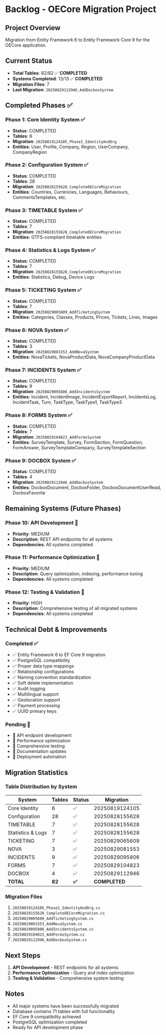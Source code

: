 # Backlog - OECore Migration Project

## Project Overview
Migration from Entity Framework 6 to Entity Framework Core 9 for the OECore application.

## Current Status
- **Total Tables**: 82/82 ✅ **COMPLETED**
- **Systems Completed**: 13/13 ✅ **COMPLETED**
- **Migration Files**: 7
- **Last Migration**: `20250829112946_AddDocboxSystem`

## Completed Phases ✅

### Phase 1: Core Identity System ✅
- **Status**: COMPLETED
- **Tables**: 6
- **Migration**: `20250819124105_Phase1_IdentityAndOrg`
- **Entities**: User, Profile, Company, Region, UserCompany, CompanyRegion

### Phase 2: Configuration System ✅
- **Status**: COMPLETED
- **Tables**: 28
- **Migration**: `20250828155628_CompleteOECoreMigration`
- **Entities**: Countries, Currencies, Languages, Behaviours, CommentsTemplates, etc.

### Phase 3: TIMETABLE System ✅
- **Status**: COMPLETED
- **Tables**: 7
- **Migration**: `20250828155628_CompleteOECoreMigration`
- **Entities**: GTFS-compliant timetable entities

### Phase 4: Statistics & Logs System ✅
- **Status**: COMPLETED
- **Tables**: 7
- **Migration**: `20250828155628_CompleteOECoreMigration`
- **Entities**: Statistics, Debug, Device Logs

### Phase 5: TICKETING System ✅
- **Status**: COMPLETED
- **Tables**: 7
- **Migration**: `20250829065609_AddTicketingSystem`
- **Entities**: Categories, Classes, Products, Prices, Tickets, Lines, Images

### Phase 6: NOVA System ✅
- **Status**: COMPLETED
- **Tables**: 3
- **Migration**: `20250829081553_AddNovaSystem`
- **Entities**: NovaTickets, NovaProductData, NovaCompanyProductData

### Phase 7: INCIDENTS System ✅
- **Status**: COMPLETED
- **Tables**: 9
- **Migration**: `20250829095806_AddIncidentsSystem`
- **Entities**: Incident, IncidentImage, IncidentExportReport, IncidentsLog, IncidentTask, Turn, TaskType, TaskType1, TaskType3

### Phase 8: FORMS System ✅
- **Status**: COMPLETED
- **Tables**: 7
- **Migration**: `20250829104823_AddFormsSystem`
- **Entities**: SurveyTemplate, Survey, FormSection, FormQuestion, FormAnswer, SurveyTemplateCompany, SurveyTemplateSection

### Phase 9: DOCBOX System ✅
- **Status**: COMPLETED
- **Tables**: 4
- **Migration**: `20250829112946_AddDocboxSystem`
- **Entities**: DocboxDocument, DocboxFolder, DocboxDocumentUserRead, DocboxFavorite

## Remaining Systems (Future Phases)

### Phase 10: API Development 🔄
- **Priority**: MEDIUM
- **Description**: REST API endpoints for all systems
- **Dependencies**: All systems completed

### Phase 11: Performance Optimization 🔄
- **Priority**: MEDIUM
- **Description**: Query optimization, indexing, performance tuning
- **Dependencies**: All systems completed

### Phase 12: Testing & Validation 🔄
- **Priority**: HIGH
- **Description**: Comprehensive testing of all migrated systems
- **Dependencies**: All systems completed

## Technical Debt & Improvements

### Completed ✅
- ✅ Entity Framework 6 to EF Core 9 migration
- ✅ PostgreSQL compatibility
- ✅ Proper data type mappings
- ✅ Relationship configurations
- ✅ Naming convention standardization
- ✅ Soft delete implementation
- ✅ Audit logging
- ✅ Multilingual support
- ✅ Geolocation support
- ✅ Payment processing
- ✅ UUID primary keys

### Pending 🔄
- 🔄 API endpoint development
- 🔄 Performance optimization
- 🔄 Comprehensive testing
- 🔄 Documentation updates
- 🔄 Deployment automation

## Migration Statistics

### Table Distribution by System
| System | Tables | Status | Migration |
|--------|--------|--------|-----------|
| Core Identity | 6 | ✅ | 20250819124105 |
| Configuration | 28 | ✅ | 20250828155628 |
| TIMETABLE | 7 | ✅ | 20250828155628 |
| Statistics & Logs | 7 | ✅ | 20250828155628 |
| TICKETING | 7 | ✅ | 20250829065609 |
| NOVA | 3 | ✅ | 20250829081553 |
| INCIDENTS | 9 | ✅ | 20250829095806 |
| FORMS | 7 | ✅ | 20250829104823 |
| DOCBOX | 4 | ✅ | 20250829112946 |
| **TOTAL** | **82** | **✅** | **COMPLETED** |

### Migration Files
1. `20250819124105_Phase1_IdentityAndOrg.cs`
2. `20250828155628_CompleteOECoreMigration.cs`
3. `20250829065609_AddTicketingSystem.cs`
4. `20250829081553_AddNovaSystem.cs`
5. `20250829095806_AddIncidentsSystem.cs`
6. `20250829104823_AddFormsSystem.cs`
7. `20250829112946_AddDocboxSystem.cs`

## Next Steps
1. **API Development** - REST endpoints for all systems
2. **Performance Optimization** - Query and index optimization
3. **Testing & Validation** - Comprehensive system testing

## Notes
- All major systems have been successfully migrated
- Database contains 71 tables with full functionality
- EF Core 9 compatibility achieved
- PostgreSQL optimization completed
- Ready for API development phase



